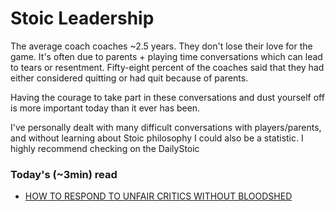 # Stoic Leadership

The average coach coaches ~2.5 years. They don't lose their love for the game. It's often due to parents + playing time conversations which can lead to tears or resentment. Fifty-eight percent of the coaches said that they had either considered quitting or had quit because of parents. 

Having the courage to take part in these conversations and dust yourself off is more important today than it ever has been.

I've personally dealt with many difficult conversations with players/parents, and without learning about Stoic philosophy I could also be a statistic. I highly recommend checking on the DailyStoic

### Today's (~3min) read
- [HOW TO RESPOND TO UNFAIR CRITICS WITHOUT BLOODSHED](https://leadershipfreak.blog/2020/12/03/how-to-respond-to-unfair-critics-without-blood-shed/)
